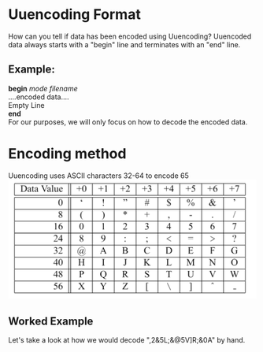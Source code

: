 # Uuencoding Format

How can you tell if data has been encoded using Uuencoding?
Uuencoded data always starts with a "begin" line and terminates with an "end" line.

## Example: <br />

<b>begin</b> _mode filename_ <br />
....encoded data.... <br />
Empty Line <br />
<b>end</b> <br />
For our purposes, we will only focus on how to decode the encoded data.

# Encoding method

Uuencoding uses ASCII characters 32-64 to encode 65
![alt text](image.png)

## Worked Example

Let's take a look at how we would decode ",2&5L;&\@5V]R;&0A" by hand. <br />

